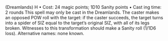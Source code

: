 (Dreamlands) H
• Cost:  24 magic points; 1D10 Sanity points
•
 Cast
ing time: 2 rounds
This spell may only be cast in the Dreamlands. The caster 
makes an opposed POW roll with the target: if the caster 
succeeds, the target turns into a spider of SIZ equal to the 
target’s original SIZ, with all of its legs broken. Witnesses to 
this transformation should make a Sanity roll (1/1D6 loss).
Alternative names: none known.

